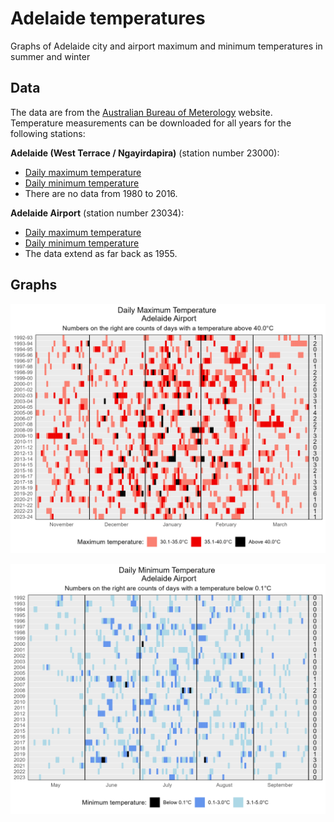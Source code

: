 # Adelaide temperatures
Graphs of Adelaide city and airport maximum and minimum temperatures in summer and winter

## Data
The data are from the [Australian Bureau of Meterology](http://www.bom.gov.au/?ref=logo) website. Temperature measurements can be downloaded for all years for the following stations:

**Adelaide (West Terrace / Ngayirdapira)** (station number 23000):
* [Daily maximum temperature](http://www.bom.gov.au/jsp/ncc/cdio/weatherData/av?p_nccObsCode=122&p_display_type=dailyDataFile&p_startYear=&p_c=&p_stn_num=023000)
* [Daily minimum temperature](http://www.bom.gov.au/jsp/ncc/cdio/weatherData/av?p_nccObsCode=123&p_display_type=dailyDataFile&p_startYear=&p_c=&p_stn_num=023000)
* There are no data from 1980 to 2016.

**Adelaide Airport** (station number 23034):
* [Daily maximum temperature](http://www.bom.gov.au/jsp/ncc/cdio/weatherData/av?p_nccObsCode=122&p_display_type=dailyDataFile&p_startYear=&p_c=&p_stn_num=023034)
* [Daily minimum temperature](http://www.bom.gov.au/jsp/ncc/cdio/weatherData/av?p_nccObsCode=123&p_display_type=dailyDataFile&p_startYear=&p_c=&p_stn_num=023034)
* The data extend as far back as 1955.

## Graphs

![Graph of Airport daily maximum temperatures](graph-airport-summer.png)

![Graph of Airport daily minimum temperatures](graph-airport-winter.png)